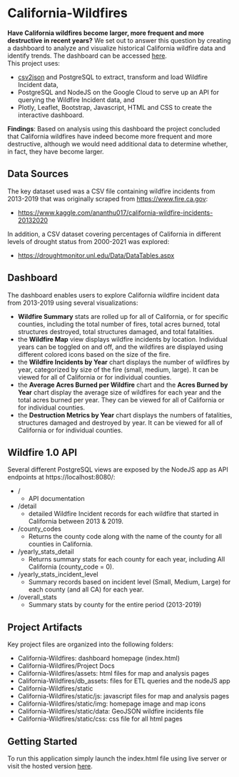 # California-Wildfires
**Have California wildfires become larger, more frequent and more destructive in recent years?**
We set out to answer this question by creating a dashboard to analyze and visualize historical California wildfire data and identify trends. The dashboard can be accessed [here](http://35.193.188.227/ "California Wildfire Dashboard").<br>This project uses:
- [csv2json](https://github.com/mapbox/csv2geojson/  "csv2json GitHub repo") and PostgreSQL to extract, transform and load Wildfire Incident data,
- PostgreSQL and NodeJS on the Google Cloud to serve up an API for querying the Wildfire Incident data, and 
- Plotly, Leaflet, Bootstrap, Javascript, HTML and CSS to create the interactive dashboard. 
 

**Findings**: Based on analysis using this dashboard the project concluded that California wildfires have indeed become more frequent and more destructive, although we would need additional data to determine whether, in fact, they have become larger. 

## Data Sources
The key dataset used was a CSV file containing wildfire incidents from 2013-2019 that was originally scraped from https://www.fire.ca.gov:
-  https://www.kaggle.com/ananthu017/california-wildfire-incidents-20132020 <br>

In addition, a CSV dataset covering percentages of California in different levels of drought status from 2000-2021 was explored:
- https://droughtmonitor.unl.edu/Data/DataTables.aspx <br>


## Dashboard
The dashboard enables users to explore California wildfire incident data from 2013-2019 using several visualizations:
- **Wildfire Summary** stats are rolled up for all of California, or for specific counties, including the total number of fires, total acres burned, total structures destroyed, total structures damaged, and total fatalities. 
- the **Wildfire Map** view displays wildfire incidents by location. Individual years can be toggled on and off, and the wildfires are displayed using different colored icons based on the size of the fire.
- the **Wildfire Incidents by Year** chart displays the number of wildfires by year, categorized by size of the fire (small, medium, large). It can be viewed for all of California or for individual counties.
- the **Average Acres Burned per Wildfire** chart and the **Acres Burned by Year** chart display the average size of wildfires for each year and the total acres burned per year. They can be viewed for all of California or for individual counties.
- the **Destruction Metrics by Year** chart displays the numbers of fatalities, structures damaged and destroyed by year. It can be viewed for all of California or for individual counties.

## Wildfire 1.0 API
Several different PostgreSQL views are exposed by the NodeJS app as API endpoints at https://localhost:8080/:
- / 
    - API documentation
- /detail
    - detailed Wildfire Incident records for each wildfire that started in California between 2013 & 2019.
 - /county_codes
    - Returns the county code along with the name of the county for all counties in California.
- /yearly_stats_detail
    - Returns summary stats for each county for each year, including All California (county_code = 0). 
- /yearly_stats_incident_level
    - Summary records based on incident level (Small, Medium, Large) for each county (and all CA) for each year. 
- /overall_stats
    - Summary stats by county for the entire period (2013-2019)

## Project Artifacts
Key project files are organized into the following folders:
- California-Wildfires: dashboard homepage (index.html)
- California-Wildfires/Project Docs
- California-Wildfires/assets: html files for map and analysis pages
- California-Wildfires/db_assets: files for ETL queries and the nodeJS app
- California-Wildfires/static
- California-Wildfires/static/js: javascript files for map and analysis pages
- California-Wildfires/static/img: homepage image and map icons
- California-Wildfires/static/data: GeoJSON wildfire incidents file
- California-Wildfires/static/css: css file for all html pages

## Getting Started

To run this application simply launch the index.html file using live server or visit the hosted version [here](http://35.193.188.227/ "California Wildfire Dashboard").


